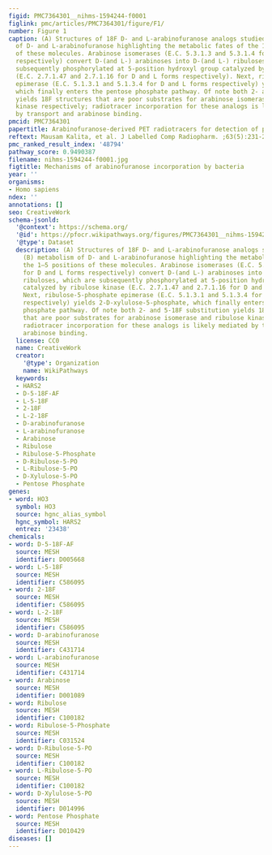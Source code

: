 ```yaml
---
figid: PMC7364301__nihms-1594244-f0001
figlink: pmc/articles/PMC7364301/figure/F1/
number: Figure 1
caption: (A) Structures of 18F D- and L-arabinofuranose analogs studied and (B) metabolism
  of D- and L-arabinofuranose highlighting the metabolic fates of the 1–5 positions
  of these molecules. Arabinose isomerases (E.C. 5.3.1.3 and 5.3.1.4 for D and L forms
  respectively) convert D-(and L-) arabinoses into D-(and L-) ribuloses, which are
  subsequently phosphorylated at 5-position hydroxyl group catalyzed by ribulose kinase
  (E.C. 2.7.1.47 and 2.7.1.16 for D and L forms respectively). Next, ribulose-5-phosphate
  epimerase (E.C. 5.1.3.1 and 5.1.3.4 for D and L forms respectively) yields 2-D-xylulose-5-phosphate,
  which finally enters the pentose phosphate pathway. Of note both 2- and 5-18F substitution
  yields 18F structures that are poor substrates for arabinose isomerase and ribulose
  kinase respectively; radiotracer incorporation for these analogs is likely mediated
  by transport and arabinose binding.
pmcid: PMC7364301
papertitle: Arabinofuranose-derived PET radiotracers for detection of pathogenic microorganisms.
reftext: Mausam Kalita, et al. J Labelled Comp Radiopharm. ;63(5):231-239.
pmc_ranked_result_index: '48794'
pathway_score: 0.9490387
filename: nihms-1594244-f0001.jpg
figtitle: Mechanisms of arabinofuranose incorporation by bacteria
year: ''
organisms:
- Homo sapiens
ndex: ''
annotations: []
seo: CreativeWork
schema-jsonld:
  '@context': https://schema.org/
  '@id': https://pfocr.wikipathways.org/figures/PMC7364301__nihms-1594244-f0001.html
  '@type': Dataset
  description: (A) Structures of 18F D- and L-arabinofuranose analogs studied and
    (B) metabolism of D- and L-arabinofuranose highlighting the metabolic fates of
    the 1–5 positions of these molecules. Arabinose isomerases (E.C. 5.3.1.3 and 5.3.1.4
    for D and L forms respectively) convert D-(and L-) arabinoses into D-(and L-)
    ribuloses, which are subsequently phosphorylated at 5-position hydroxyl group
    catalyzed by ribulose kinase (E.C. 2.7.1.47 and 2.7.1.16 for D and L forms respectively).
    Next, ribulose-5-phosphate epimerase (E.C. 5.1.3.1 and 5.1.3.4 for D and L forms
    respectively) yields 2-D-xylulose-5-phosphate, which finally enters the pentose
    phosphate pathway. Of note both 2- and 5-18F substitution yields 18F structures
    that are poor substrates for arabinose isomerase and ribulose kinase respectively;
    radiotracer incorporation for these analogs is likely mediated by transport and
    arabinose binding.
  license: CC0
  name: CreativeWork
  creator:
    '@type': Organization
    name: WikiPathways
  keywords:
  - HARS2
  - D-5-18F-AF
  - L-5-18F
  - 2-18F
  - L-2-18F
  - D-arabinofuranose
  - L-arabinofuranose
  - Arabinose
  - Ribulose
  - Ribulose-5-Phosphate
  - D-Ribulose-5-PO
  - L-Ribulose-5-PO
  - D-Xylulose-5-PO
  - Pentose Phosphate
genes:
- word: HO3
  symbol: HO3
  source: hgnc_alias_symbol
  hgnc_symbol: HARS2
  entrez: '23438'
chemicals:
- word: D-5-18F-AF
  source: MESH
  identifier: D005668
- word: L-5-18F
  source: MESH
  identifier: C586095
- word: 2-18F
  source: MESH
  identifier: C586095
- word: L-2-18F
  source: MESH
  identifier: C586095
- word: D-arabinofuranose
  source: MESH
  identifier: C431714
- word: L-arabinofuranose
  source: MESH
  identifier: C431714
- word: Arabinose
  source: MESH
  identifier: D001089
- word: Ribulose
  source: MESH
  identifier: C100182
- word: Ribulose-5-Phosphate
  source: MESH
  identifier: C031524
- word: D-Ribulose-5-PO
  source: MESH
  identifier: C100182
- word: L-Ribulose-5-PO
  source: MESH
  identifier: C100182
- word: D-Xylulose-5-PO
  source: MESH
  identifier: D014996
- word: Pentose Phosphate
  source: MESH
  identifier: D010429
diseases: []
---
```

